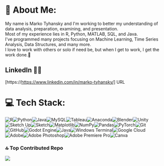 # 💫 About Me:
My name is Marko Tyhansky and I'm working to better my understanding of data analysis, preparation, examining, and presentation.<br>Most of my experience lies in R, Python, MATLAB, SQL, and Java.<br>I've programmed many projects focusing on Machine Learning, Time Series Analysis, Data Structures, and many more.<br>I love to work with others or solo if need be, but when I get to work, I get the work done.🤙

## LinkedIn 🔗📘
[https://https://www.linkedin.com/in/marko-tyhansky/] URL
# 💻 Tech Stack:
![R](https://img.shields.io/badge/r-%23276DC3.svg?style=for-the-badge&logo=r&logoColor=white)![Python](https://img.shields.io/badge/python-3670A0?style=for-the-badge&logo=python&logoColor=ffdd54)![Java](https://img.shields.io/badge/java-%23ED8B00.svg?style=for-the-badge&logo=openjdk&logoColor=white)![MySQL](https://img.shields.io/badge/mysql-4479A1.svg?style=for-the-badge&logo=mysql&logoColor=white)![Tableau](https://github.com/user-attachments/assets/cf6dd34b-ff1b-444f-9804-e9698280ae88)![Anaconda](https://img.shields.io/badge/Anaconda-%2344A833.svg?style=for-the-badge&logo=anaconda&logoColor=white)![Blender](https://img.shields.io/badge/blender-%23F5792A.svg?style=for-the-badge&logo=blender&logoColor=white)![Unity](https://img.shields.io/badge/unity-%23000000.svg?style=for-the-badge&logo=unity&logoColor=white)![Sketch Up](https://img.shields.io/badge/SketchUp-005F9E?style=for-the-badge&logo=sketchup&logoColor=white)![Sketch](https://img.shields.io/badge/Sketch-FFB387?style=for-the-badge&logo=sketch&logoColor=black)![Matplotlib](https://img.shields.io/badge/Matplotlib-%23ffffff.svg?style=for-the-badge&logo=Matplotlib&logoColor=black)![NumPy](https://img.shields.io/badge/numpy-%23013243.svg?style=for-the-badge&logo=numpy&logoColor=white)![Pandas](https://img.shields.io/badge/pandas-%23150458.svg?style=for-the-badge&logo=pandas&logoColor=white)![PyTorch](https://img.shields.io/badge/PyTorch-%23EE4C2C.svg?style=for-the-badge&logo=PyTorch&logoColor=white)![Git](https://img.shields.io/badge/git-%23F05033.svg?style=for-the-badge&logo=git&logoColor=white)![GitHub](https://img.shields.io/badge/github-%23121011.svg?style=for-the-badge&logo=github&logoColor=white)![Godot Engine](https://img.shields.io/badge/GODOT-%23FFFFFF.svg?style=for-the-badge&logo=godot-engine)![Java](https://img.shields.io/badge/java-%23ED8B00.svg?style=for-the-badge&logo=openjdk&logoColor=white)![Windows Terminal](https://img.shields.io/badge/Windows%20Terminal-%234D4D4D.svg?style=for-the-badge&logo=windows-terminal&logoColor=white)![Google Cloud](https://img.shields.io/badge/GoogleCloud-%234285F4.svg?style=for-the-badge&logo=google-cloud&logoColor=white)![Adobe](https://img.shields.io/badge/adobe-%23FF0000.svg?style=for-the-badge&logo=adobe&logoColor=white)![Adobe Photoshop](https://img.shields.io/badge/adobe%20photoshop-%2331A8FF.svg?style=for-the-badge&logo=adobe%20photoshop&logoColor=white)![Adobe Premiere Pro](https://img.shields.io/badge/Adobe%20Premiere%20Pro-9999FF.svg?style=for-the-badge&logo=Adobe%20Premiere%20Pro&logoColor=white)![Canva](https://img.shields.io/badge/Canva-%2300C4CC.svg?style=for-the-badge&logo=Canva&logoColor=white)

### 🔝 Top Contributed Repo
![](https://github-contributor-stats.vercel.app/api?username=tyhanskymatwit&limit=5&theme=dark&combine_all_yearly_contributions=true)
